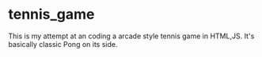 # tennis_game
This is my attempt at an coding a arcade style tennis game in HTML,JS. It's basically classic Pong on its side.
